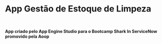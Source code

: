 <h1>App Gestão de Estoque de Limpeza</h1>
<br>
<p><strong>App criado pelo App Engine Studio para o Bootcamp Shark In ServiceNow promovido pela Aoop</strong></p>
<br>

